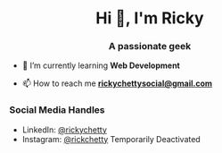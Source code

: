 <h1 align="center">Hi 👋, I'm Ricky</h1>
<h3 align="center">A passionate geek</h3>

- 🌱 I’m currently learning **Web Development**

- 📫 How to reach me **rickychettysocial@gmail.com**

<h3>Social Media Handles</h3>

- LinkedIn: <a href="https://www.linkedin.com/in/rickychetty">@rickychetty</a>
- Instagram: <a href="https://www.instagram.com/rickchetty">@rickchetty</a> Temporarily Deactivated 

